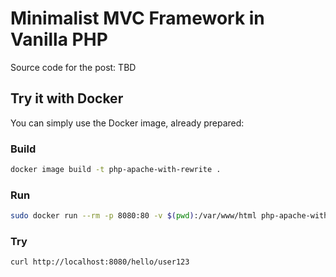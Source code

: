 # Minimalist MVC Framework in Vanilla PHP

Source code for the post: TBD

## Try it with Docker

You can simply use the Docker image, already prepared:

### Build
```sh
docker image build -t php-apache-with-rewrite .
```

### Run
```sh
sudo docker run --rm -p 8080:80 -v $(pwd):/var/www/html php-apache-with-rewrite
```

### Try
```sh
curl http://localhost:8080/hello/user123
```

